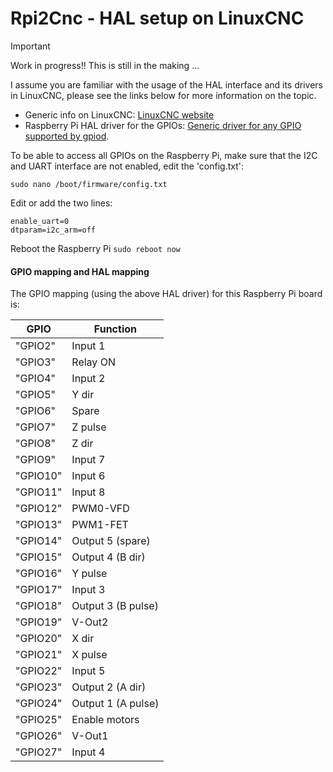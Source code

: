 
# Rpi2Cnc - HAL setup on LinuxCNC


> [!IMPORTANT]
> Work in progress!! This is still in the making ...

I assume you are familiar with the usage of the HAL interface and its drivers in LinuxCNC, please see the links below for more information on the topic.

- Generic info on LinuxCNC: [LinuxCNC website](https://linuxcnc.org/)
- Raspberry Pi HAL driver for the GPIOs: [Generic driver for any GPIO supported by gpiod](https://linuxcnc.org/docs/devel/html/drivers/hal_gpio.html).

To be able to access all GPIOs on the Raspberry Pi, make sure that the I2C and UART interface are not enabled, edit the 'config.txt':
```
sudo nano /boot/firmware/config.txt
```
Edit or add the two lines:
```
enable_uart=0
dtparam=i2c_arm=off
```
Reboot the Raspberry Pi `sudo reboot now`


#### GPIO mapping and HAL mapping
The GPIO mapping (using the above HAL driver) for this Raspberry Pi board is:

| GPIO | Function |
| ------------- | ------------- |
|"GPIO2"| Input 1 |
|"GPIO3"| Relay ON |
|"GPIO4"| Input 2 |
|"GPIO5"| Y dir |
|"GPIO6"| Spare |
|"GPIO7"| Z pulse |
|"GPIO8"| Z dir |
|"GPIO9"| Input 7 |
|"GPIO10"| Input 6 |
|"GPIO11"| Input 8 |
|"GPIO12"| PWM0-VFD |
|"GPIO13"| PWM1-FET |
|"GPIO14"| Output 5 (spare) |
|"GPIO15"| Output 4 (B dir) |
|"GPIO16"| Y pulse |
|"GPIO17"| Input 3 |
|"GPIO18"| Output 3 (B pulse) |
|"GPIO19"| V-Out2 |
|"GPIO20"| X dir |
|"GPIO21"| X pulse |
|"GPIO22"| Input 5 |
|"GPIO23"| Output 2 (A dir) |
|"GPIO24"| Output 1 (A pulse) |
|"GPIO25"| Enable motors |
|"GPIO26"| V-Out1 |
|"GPIO27"| Input 4 |
 

